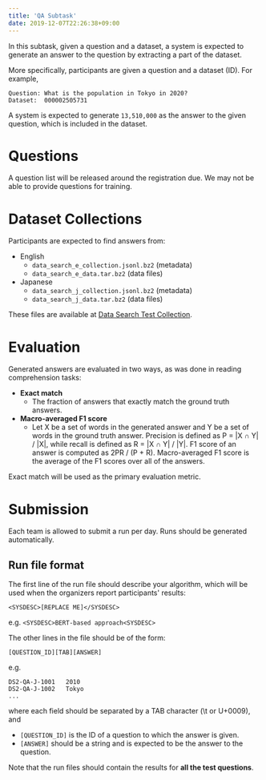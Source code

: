 ```yaml
---
title: 'QA Subtask'
date: 2019-12-07T22:26:38+09:00
---
```


In this subtask, given a question and a dataset, 
a system is expected to generate an answer to the question by extracting a part of the dataset.

More specifically, participants are given a question and a dataset (ID).
For example,

```
Question: What is the population in Tokyo in 2020?
Dataset:  000002505731
```

A system is expected to generate `13,510,000` as the answer to the given question,
which is included in the dataset.

# Questions

A question list will be released around the registration due.
We may not be able to provide questions for training.

# Dataset Collections

Participants are expected to find answers from:
- English
  - `data_search_e_collection.jsonl.bz2` (metadata) 
  - `data_search_e_data.tar.bz2` (data files) 
- Japanese
  - `data_search_j_collection.jsonl.bz2` (metadata) 
  - `data_search_j_data.tar.bz2` (data files) 

These files are available at [Data Search Test Collection](/data/).

# Evaluation

Generated answers are evaluated in two ways, as was done in reading comprehension tasks:
- **Exact match**
  - The fraction of answers that exactly match the ground truth answers.
- **Macro-averaged F1 score**
  - Let X be a set of words in the generated answer and Y be a set of words in the ground truth answer.
    Precision is defined as P = |X &cap; Y| / |X|, while recall is defined as R = |X &cap; Y| / |Y|.
    F1 score of an answer is computed as 2PR / (P + R).
    Macro-averaged F1 score is the average of the F1 scores over all of the answers.

Exact match will be used as the primary evaluation metric.

# Submission

<a name="submission"></a>

Each team is allowed to submit a run per day.
Runs should be generated automatically.

## Run file format

The first line of the run file should describe your algorithm,
which will be used when the organizers report participants' results:

`<SYSDESC>[REPLACE ME]</SYSDESC>`

e.g. `<SYSDESC>BERT-based approach<SYSDESC>`

The other lines in the file should be of the form:

`[QUESTION_ID][TAB][ANSWER]`

e.g.
```
DS2-QA-J-1001	2010
DS2-QA-J-1002	Tokyo
...
```

where each field should be separated by a TAB character (\t or U+0009), and

- `[QUESTION_ID]` is the ID of a question to which the answer is given.
- `[ANSWER]` should be a string and is expected to be the answer to the question.

Note that the run files should contain the results 
for **all the test questions**.


